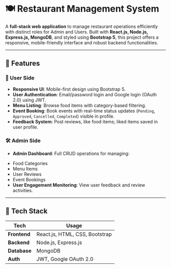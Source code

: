 # 🍽️ Restaurant Management System

A **full-stack web application** to manage restaurant operations efficiently with distinct roles for Admin and Users. Built with **React.js, Node.js, Express.js, MongoDB**, and styled using **Bootstrap 5**, this project offers a responsive, mobile-friendly interface and robust backend functionalities.



---

## 🚀 Features

### 👤 User Side
- **Responsive UI**: Mobile-first design using Bootstrap 5.
- **User Authentication**: Email/password login and Google login (OAuth 2.0) using JWT.
- **Menu Listing**: Browse food items with category-based filtering.
- **Event Booking**: Book events with real-time status updates (`Pending`, `Approved`, `Cancelled`, `Completed`) visible in profile.
- **Feedback System**: Post reviews, like food items; liked items saved in user profile.
  
### 🛠️ Admin Side
- **Admin Dashboard**: Full CRUD operations for managing:
<!-- <p align="center">
  <img src="https://res.cloudinary.com/dfojntght/image/upload/v1742842867/m3ouel2zdx0tbk4eln4h.jpg" alt="Admin Dashboard" width="600" style="margin-top: 10px; margin-bottom: 10px;" />
</p> -->
  - Food Categories
  - Menu Items
  - User Reviews
  - Event Bookings
- **User Engagement Monitoring**: View user feedback and review activities.

---

## 🧰 Tech Stack

| Tech         | Usage                          |
|--------------|--------------------------------|
| **Frontend** | React.js, HTML, CSS, Bootstrap |
| **Backend**  | Node.js, Express.js            |
| **Database** | MongoDB                        |
| **Auth**     | JWT, Google OAuth 2.0          |



